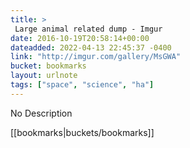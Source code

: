 ```yaml
---
title: > 
 Large animal related dump - Imgur
date: 2016-10-19T20:58:14+00:00
dateadded: 2022-04-13 22:45:37 -0400
link: "http://imgur.com/gallery/MsGWA"
bucket: bookmarks
layout: urlnote
tags: ["space", "science", "ha"]
--- 
```

No Description
 <!-- end excerpt --> 
<div class='bucket'>[[bookmarks|buckets/bookmarks]]</div> 
